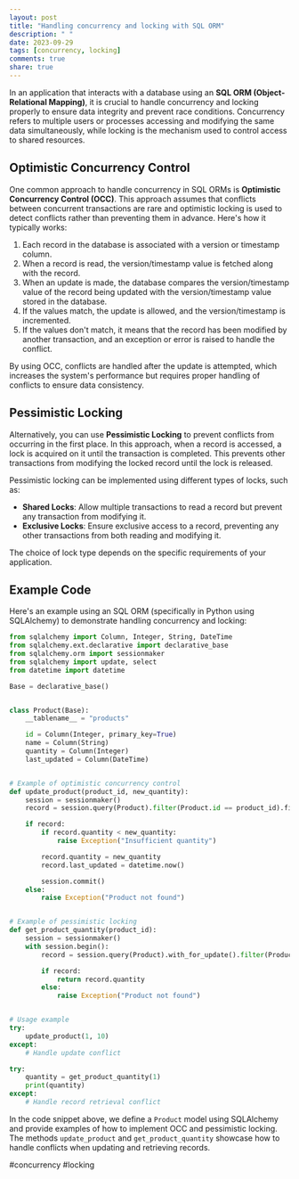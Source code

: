 ```yaml
---
layout: post
title: "Handling concurrency and locking with SQL ORM"
description: " "
date: 2023-09-29
tags: [concurrency, locking]
comments: true
share: true
---
```


In an application that interacts with a database using an **SQL ORM (Object-Relational Mapping)**, it is crucial to handle concurrency and locking properly to ensure data integrity and prevent race conditions. Concurrency refers to multiple users or processes accessing and modifying the same data simultaneously, while locking is the mechanism used to control access to shared resources.

## Optimistic Concurrency Control

One common approach to handle concurrency in SQL ORMs is **Optimistic Concurrency Control (OCC)**. This approach assumes that conflicts between concurrent transactions are rare and optimistic locking is used to detect conflicts rather than preventing them in advance. Here's how it typically works:

1. Each record in the database is associated with a version or timestamp column.
2. When a record is read, the version/timestamp value is fetched along with the record.
3. When an update is made, the database compares the version/timestamp value of the record being updated with the version/timestamp value stored in the database.
4. If the values match, the update is allowed, and the version/timestamp is incremented.
5. If the values don't match, it means that the record has been modified by another transaction, and an exception or error is raised to handle the conflict.

By using OCC, conflicts are handled after the update is attempted, which increases the system's performance but requires proper handling of conflicts to ensure data consistency.

## Pessimistic Locking

Alternatively, you can use **Pessimistic Locking** to prevent conflicts from occurring in the first place. In this approach, when a record is accessed, a lock is acquired on it until the transaction is completed. This prevents other transactions from modifying the locked record until the lock is released.

Pessimistic locking can be implemented using different types of locks, such as:

- **Shared Locks**: Allow multiple transactions to read a record but prevent any transaction from modifying it.
- **Exclusive Locks**: Ensure exclusive access to a record, preventing any other transactions from both reading and modifying it.

The choice of lock type depends on the specific requirements of your application.

## Example Code

Here's an example using an SQL ORM (specifically in Python using SQLAlchemy) to demonstrate handling concurrency and locking:

```python
from sqlalchemy import Column, Integer, String, DateTime
from sqlalchemy.ext.declarative import declarative_base
from sqlalchemy.orm import sessionmaker
from sqlalchemy import update, select
from datetime import datetime

Base = declarative_base()


class Product(Base):
    __tablename__ = "products"

    id = Column(Integer, primary_key=True)
    name = Column(String)
    quantity = Column(Integer)
    last_updated = Column(DateTime)


# Example of optimistic concurrency control
def update_product(product_id, new_quantity):
    session = sessionmaker()
    record = session.query(Product).filter(Product.id == product_id).first()

    if record:
        if record.quantity < new_quantity:
            raise Exception("Insufficient quantity")

        record.quantity = new_quantity
        record.last_updated = datetime.now()

        session.commit()
    else:
        raise Exception("Product not found")


# Example of pessimistic locking
def get_product_quantity(product_id):
    session = sessionmaker()
    with session.begin():
        record = session.query(Product).with_for_update().filter(Product.id == product_id).first()

        if record:
            return record.quantity
        else:
            raise Exception("Product not found")


# Usage example
try:
    update_product(1, 10)
except:
    # Handle update conflict

try:
    quantity = get_product_quantity(1)
    print(quantity)
except:
    # Handle record retrieval conflict
```

In the code snippet above, we define a `Product` model using SQLAlchemy and provide examples of how to implement OCC and pessimistic locking. The methods `update_product` and `get_product_quantity` showcase how to handle conflicts when updating and retrieving records.

#concurrency #locking